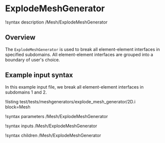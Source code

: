 # ExplodeMeshGenerator

!syntax description /Mesh/ExplodeMeshGenerator

## Overview

The `ExplodeMeshGenerator` is used to break all element-element interfaces in specified subdomains. All element-element interfaces are grouped into a boundary of user's choice.

## Example input syntax

In this example input file, we break all element-element interfaces in subdomains 1 and 2.

!listing test/tests/meshgenerators/explode_mesh_generator/2D.i block=Mesh

!syntax parameters /Mesh/ExplodeMeshGenerator

!syntax inputs /Mesh/ExplodeMeshGenerator

!syntax children /Mesh/ExplodeMeshGenerator
